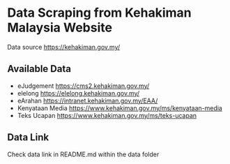 
# Data Scraping from Kehakiman Malaysia Website

Data source https://kehakiman.gov.my/

## Available Data

- eJudgement https://cms2.kehakiman.gov.my/
- elelong https://elelong.kehakiman.gov.my/
- eArahan https://intranet.kehakiman.gov.my/EAA/ 
- Kenyataan Media https://www.kehakiman.gov.my/ms/kenyataan-media
- Teks Ucapan https://www.kehakiman.gov.my/ms/teks-ucapan

## Data Link

Check data link in README.md within the data folder